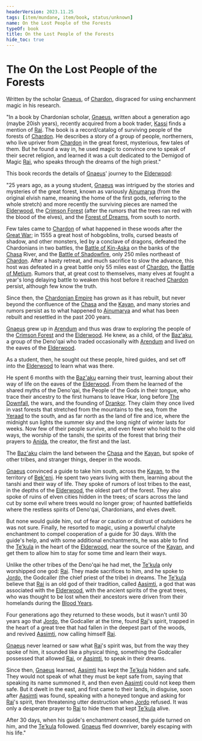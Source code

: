 ```yaml
---
headerVersion: 2023.11.25
tags: [item/mundane, item/book, status/unknown]
name: On the Lost People of the Forests
typeOf: book
title: On the Lost People of the Forests
hide_toc: true
---
```

# The On the Lost People of the Forests

Written by the scholar [Gnaeus](<../../people/chardonians/gnaeus.md>), of [Chardon](<../../gazetteer/west-coast/chardonian-empire/chardon/chardon.md>), disgraced for using enchanment magic in his research. 

"In a book by Chardonian scholar, [Gnaeus](<../../people/chardonians/gnaeus.md>), written about a generation ago (maybe 20ish years), recently acquired from a book trader, [Kassi](<../../people/dunmari/kassi.md>) finds a mention of [Rai](<../../people/pcs/great-war/rai.md>). The book is a record/catalog of surviving people of the forests of [Chardon](<../../gazetteer/west-coast/chardonian-empire/chardon/chardon.md>). He describes a story of a group of people, northerners, who live upriver from [Chardon](<../../gazetteer/west-coast/chardonian-empire/chardon/chardon.md>) in the great forest, mysterious, few tales of them. But he found a way in, he used magic to convince one to speak of their secret religion, and learned it was a cult dedicated to the Demigod of Magic [Rai](<../../people/pcs/great-war/rai.md>), who speaks through the dreams of the high priest."

This book records the details of [Gnaeus](<../../people/chardonians/gnaeus.md>)' journey to the [Elderwood](<../../gazetteer/chasa-nahadi-watershed/elderwood.md>): 

"25 years ago, as a young student, [Gnaeus](<../../people/chardonians/gnaeus.md>) was intrigued by the stories and mysteries of the great forest, known as variously [Ainumarya](<../../gazetteer/chasa-nahadi-watershed/ainumarya.md>) (from the original elvish name, meaning the home of the first gods, referring to the whole stretch) and more recently the surviving pieces are named the [Elderwood](<../../gazetteer/chasa-nahadi-watershed/elderwood.md>), the [Crimson Forest](<../../gazetteer/chasa-nahadi-watershed/crimson-forest.md>) (after the rumors that the trees ran red with the blood of the elves), and the [Forest of Dreams](<../../gazetteer/chasa-nahadi-watershed/forest-of-dreams.md>), from south to north.

Few tales came to [Chardon](<../../gazetteer/west-coast/chardonian-empire/chardon/chardon.md>) of what happened in these woods after the [Great War](<../../events/1500s/great-war.md>); in 1555 a great host of hobgoblins, trolls, cursed beasts of shadow, and other monsters, led by a conclave of dragons, defeated the Chardonians in two battles, the [Battle of Kin-Aska](<../../events/1500s/battle-of-kin-aska.md>) on the banks of the [Chasa](<../../gazetteer/chasa-nahadi-watershed/rivers/chasa.md>) River, and the [Battle of Shadowfire](<../../events/1500s/battle-of-shadowfire.md>), only 250 miles northeast of [Chardon](<../../gazetteer/west-coast/chardonian-empire/chardon/chardon.md>). After a hasty retreat, and much sacrifice to slow the advance, this host was defeated in a great battle only 55 miles east of [Chardon](<../../gazetteer/west-coast/chardonian-empire/chardon/chardon.md>), the [Battle of Metium](<../../events/1500s/battle-of-metium.md>). Rumors that, at great cost to themselves, many elves at fought a year's long delaying battle to weaken this host before it reached [Chardon](<../../gazetteer/west-coast/chardonian-empire/chardon/chardon.md>) persist, although few know the truth.

Since then, the [Chardonian Empire](<../../gazetteer/west-coast/chardonian-empire/chardonian-empire.md>) has grown as it has rebuilt, but never beyond the confluence of the [Chasa](<../../gazetteer/chasa-nahadi-watershed/rivers/chasa.md>) and the [Kayan](<../../gazetteer/chasa-nahadi-watershed/rivers/kayan.md>), and many stories and rumors persist as to what happened to [Ainumarya](<../../gazetteer/chasa-nahadi-watershed/ainumarya.md>) and what has been rebuilt and resettled in the past 200 years.

[Gnaeus](<../../people/chardonians/gnaeus.md>) grew up in [Arendum](<../../gazetteer/west-coast/chardonian-empire/chasa-river-valley/arendum.md>) and thus was draw to exploring the people of the [Crimson Forest](<../../gazetteer/chasa-nahadi-watershed/crimson-forest.md>) and the [Elderwood](<../../gazetteer/chasa-nahadi-watershed/elderwood.md>). He knew, as a child, of the [Baz'aku](<../../groups/deno-qai/baz-aku.md>), a group of the Deno'qai who traded occasionally with [Arendum](<../../gazetteer/west-coast/chardonian-empire/chasa-river-valley/arendum.md>) and lived on the eaves of the [Elderwood](<../../gazetteer/chasa-nahadi-watershed/elderwood.md>).

As a student, then, he sought out these people, hired guides, and set off into the [Elderwood](<../../gazetteer/chasa-nahadi-watershed/elderwood.md>) to learn what was there.

He spent 6 months with the [Baz'aku](<../../groups/deno-qai/baz-aku.md>) earning their trust, learning about their way of life on the eaves of the [Elderwood](<../../gazetteer/chasa-nahadi-watershed/elderwood.md>). From them he learned of the shared myths of the Deno'qai, the People of the Gods in their tongue, who trace their ancestry to the first humans to leave Hkar, long before [The Downfall](<../../events/ancient/the-downfall.md>), the wars, and the founding of [Drankor](<../../history/drankorian-era/drankor.md>). They claim they once lived in vast forests that stretched from the mountains to the sea, from the [Yeraad](<../../gazetteer/west-coast/rivers/yeraad.md>) to the south, and as far north as the land of fire and ice, where the midnight sun lights the summer sky and the long night of winter lasts for weeks. Now few of their people survive, and even fewer who hold to the old ways, the worship of the tanshi, the spirits of the forest that bring their prayers to [Anida](<../../cosmology/gods/high-gods/anida.md>), the creator, the first and the last.

The [Baz'aku](<../../groups/deno-qai/baz-aku.md>) claim the land between the [Chasa](<../../gazetteer/chasa-nahadi-watershed/rivers/chasa.md>) and the [Kayan](<../../gazetteer/chasa-nahadi-watershed/rivers/kayan.md>), but spoke of other tribes, and stranger things, deeper in the woods.

[Gnaeus](<../../people/chardonians/gnaeus.md>) convinced a guide to take him south, across the [Kayan](<../../gazetteer/chasa-nahadi-watershed/rivers/kayan.md>), to the territory of [Bek'eni](<../../groups/deno-qai/bek-eni.md>). He spent two years living with them, learning about the tanshi and their way of life. They spoke of rumors of lost tribes to the east, in the depths of the [Elderwood](<../../gazetteer/chasa-nahadi-watershed/elderwood.md>), the oldest part of the forest. They also spoke of ruins of elven cities hidden in the trees; of scars across the land cut by some evil where trees would no longer grow; of haunted battlefields where the restless spirits of Deno'qai, Chardonians, and elves dwelt.

But none would guide him, out of fear or caution or distrust of outsiders he was not sure. Finally, he resorted to magic, using a powerful chalyte enchantment to compel cooperation of a guide for 30 days. With the guide's help, and with some additional enchantments, he was able to find the [Te'kula](<../../groups/deno-qai/te-kula.md>) in the heart of the [Elderwood](<../../gazetteer/chasa-nahadi-watershed/elderwood.md>), near the source of the [Kayan](<../../gazetteer/chasa-nahadi-watershed/rivers/kayan.md>), and get them to allow him to stay for some time and learn their ways.

Unlike the other tribes of the Deno'qai he had met, the [Te'kula](<../../groups/deno-qai/te-kula.md>) only worshipped one god: [Rai](<../../people/pcs/great-war/rai.md>). They made sacrifices to him, and he spoke to [Jordo](<../../people/deno-qai/jordo.md>), the Godcaller (the chief priest of the tribe) in dreams. The [Te'kula](<../../groups/deno-qai/te-kula.md>) believe that [Rai](<../../people/pcs/great-war/rai.md>) is an old god of their tradition, called [Aasimti](<../../cosmology/gods/tanshi/aasimti.md>), a god that was associated with the [Elderwood](<../../gazetteer/chasa-nahadi-watershed/elderwood.md>), with the ancient spirits of the great trees, who was thought to be lost when their ancestors were driven from their homelands during the [Blood Years](<../../events/1500s/blood-years.md>).

Four generations ago they returned to these woods, but it wasn't until 30 years ago that [Jordo](<../../people/deno-qai/jordo.md>), the Godcaller at the time, found [Rai](<../../people/pcs/great-war/rai.md>)'s spirit, trapped in the heart of a great tree that had fallen in the deepest part of the woods, and revived [Aasimti](<../../cosmology/gods/tanshi/aasimti.md>), now calling himself [Rai](<../../people/pcs/great-war/rai.md>).

[Gnaeus](<../../people/chardonians/gnaeus.md>) never learned or saw what [Rai](<../../people/pcs/great-war/rai.md>)'s spirit was, but from the way they spoke of him, it sounded like a physical thing, something the Godcaller possessed that allowed [Rai](<../../people/pcs/great-war/rai.md>), or [Aasimti](<../../cosmology/gods/tanshi/aasimti.md>), to speak in their dreams.

Since then, [Gnaeus](<../../people/chardonians/gnaeus.md>) learned, [Aasimti](<../../cosmology/gods/tanshi/aasimti.md>) has kept the [Te'kula](<../../groups/deno-qai/te-kula.md>) hidden and safe. They would not speak of what they must be kept safe from, saying that speaking its name summoned it, and then even [Aasimti](<../../cosmology/gods/tanshi/aasimti.md>) could not keep them safe. But it dwelt in the east, and first came to their lands, in disguise, soon after [Aasimti](<../../cosmology/gods/tanshi/aasimti.md>) was found, speaking with a honeyed tongue and asking for [Rai](<../../people/pcs/great-war/rai.md>)'s spirit, then threatening utter destruction when [Jordo](<../../people/deno-qai/jordo.md>) refused. It was only a desperate prayer to [Rai](<../../people/pcs/great-war/rai.md>) to hide them that kept [Te'kula](<../../groups/deno-qai/te-kula.md>) alive.

After 30 days, when his guide's enchantment ceased, the guide turned on him, and the [Te'kula](<../../groups/deno-qai/te-kula.md>) followed. [Gnaeus](<../../people/chardonians/gnaeus.md>) fled downriver, barely escaping with his life."